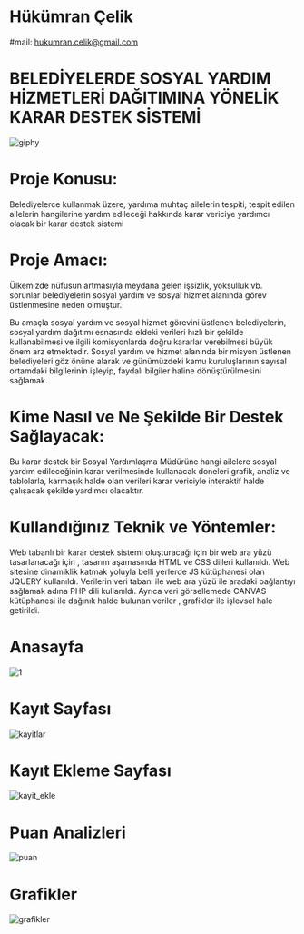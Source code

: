 # Hükümran Çelik 
#mail: hukumran.celik@gmail.com
# BELEDİYELERDE SOSYAL YARDIM HİZMETLERİ DAĞITIMINA YÖNELİK KARAR DESTEK SİSTEMİ
![giphy](https://user-images.githubusercontent.com/36935662/58375401-e8247b80-7f5a-11e9-8732-e462fd1bd6f6.gif)


# Proje Konusu:

Belediyelerce kullanmak üzere, yardıma muhtaç ailelerin tespiti, tespit edilen ailelerin hangilerine yardım edileceği hakkında karar vericiye yardımcı olacak bir karar destek sistemi

# Proje Amacı:

Ülkemizde nüfusun artmasıyla meydana gelen işsizlik, yoksulluk vb. sorunlar belediyelerin sosyal yardım ve sosyal hizmet alanında görev üstlenmesine neden olmuştur.

Bu amaçla sosyal yardım ve sosyal hizmet görevini üstlenen belediyelerin, sosyal yardım dağıtımı esnasında eldeki verileri hızlı bir şekilde kullanabilmesi ve ilgili komisyonlarda doğru kararlar verebilmesi büyük önem arz etmektedir. Sosyal yardım ve hizmet alanında bir misyon üstlenen belediyeleri göz önüne alarak ve günümüzdeki kamu kuruluşlarının sayısal ortamdaki bilgilerinin işleyip, faydalı bilgiler haline dönüştürülmesini sağlamak.

# Kime Nasıl ve Ne Şekilde Bir Destek Sağlayacak:

Bu karar destek bir Sosyal Yardımlaşma Müdürüne hangi ailelere sosyal yardım edileceğinin karar verilmesinde kullanacak doneleri grafik, analiz ve tablolarla, karmaşık halde olan verileri karar vericiyle interaktif halde çalışacak şekilde yardımcı olacaktır.

# Kullandığınız Teknik ve Yöntemler:

Web tabanlı bir karar destek sistemi oluşturacağı için bir web ara yüzü tasarlanacağı için , tasarım aşamasında HTML ve CSS dilleri kullanıldı. Web sitesine dinamiklik katmak yoluyla belli yerlerde JS kütüphanesi olan JQUERY kullanıldı. Verilerin veri tabanı ile web ara yüzü ile aradaki bağlantıyı sağlamak adına PHP dili kullanıldı. Ayrıca veri görsellemede CANVAS kütüphanesi ile dağınık halde bulunan veriler , grafikler ile işlevsel hale getirildi.

# Anasayfa
![1](https://user-images.githubusercontent.com/36935662/58375439-b95ad500-7f5b-11e9-8a06-b24f3bb192ad.PNG)

# Kayıt Sayfası
![kayitlar](https://user-images.githubusercontent.com/36935662/58375442-ce376880-7f5b-11e9-9159-43759988628f.PNG)

# Kayıt Ekleme Sayfası
![kayit_ekle](https://user-images.githubusercontent.com/36935662/58375446-f4f59f00-7f5b-11e9-972b-bf686e584c11.PNG)

# Puan Analizleri
![puan](https://user-images.githubusercontent.com/36935662/58375449-076fd880-7f5c-11e9-9ae3-efe7bebf392b.PNG)

# Grafikler
![grafikler](https://user-images.githubusercontent.com/36935662/58375457-1b1b3f00-7f5c-11e9-96ee-22b36bd2e06c.PNG)



 
